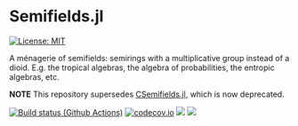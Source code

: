 # Semifields.jl

[![License: MIT](https://img.shields.io/badge/License-MIT-green.svg)](https://github.com/FJValverde/Semifields.jl/blob/main/LICENSE)

A ménagerie of semifields: semirings with a multiplicative group instead of a dioid. E.g. the tropical algebras, the algebra of probabilities, the entropic algebras, etc.

**NOTE** This repository supersedes [CSemifields.jl](https://github.com/FJValverde/CSemifields.jl), which is now deprecated.

[![Build status (Github Actions)](https://github.com/FJValverde/Semifields.jl/workflows/CI/badge.svg)](https://github.com/FJValverde/Semifields.jl/actions)
[![codecov.io](http://codecov.io/github/FJValverde/Semifields.jl/coverage.svg?branch=main)](http://codecov.io/github/FJValverde/Semifields.jl?branch=main)
[![](https://img.shields.io/badge/docs-stable-blue.svg)](https://FJValverde.github.io/Semifields.jl/stable)
[![](https://img.shields.io/badge/docs-dev-blue.svg)](https://FJValverde_USERNAME.github.io/Semifields.jl/dev)
